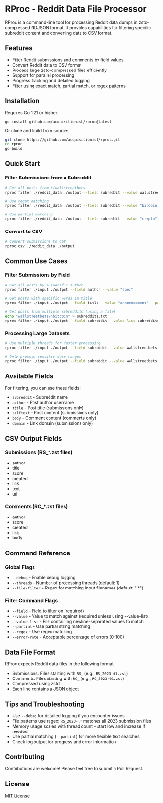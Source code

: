 # RProc - Reddit Data File Processor

RProc is a command-line tool for processing Reddit data dumps in zstd-compressed NDJSON format. It provides capabilities for filtering specific subreddit content and converting data to CSV format.

## Features

- Filter Reddit submissions and comments by field values
- Convert Reddit data to CSV format
- Process large zstd-compressed files efficiently
- Support for parallel processing
- Progress tracking and detailed logging
- Filter using exact match, partial match, or regex patterns

## Installation

Requires Go 1.21 or higher.

```bash
go install github.com/acquisitionist/rproc@latest
```

Or clone and build from source:
```bash
git clone https://github.com/acquisitionist/rproc.git
cd rproc
go build
```

## Quick Start

### Filter Submissions from a Subreddit

```bash
# Get all posts from r/wallstreetbets
rproc filter ./reddit_data ./output --field subreddit --value wallstreetbets

# Use regex matching
rproc filter ./reddit_data ./output --field subreddit --value "bitcoin.*" --regex

# Use partial matching
rproc filter ./reddit_data ./output --field subreddit --value "crypto" --partial
```

### Convert to CSV

```bash
# Convert submissions to CSV
rproc csv ./reddit_data ./output
```

## Common Use Cases

### Filter Submissions by Field
```bash
# Get all posts by a specific author
rproc filter ./input ./output --field author --value "spez"

# Get posts with specific words in title
rproc filter ./input ./output --field title --value "announcement" --partial

# Get posts from multiple subreddits (using a file)
echo "wallstreetbets\nbitcoin" > subreddits.txt
rproc filter ./input ./output --field subreddit --value-list subreddits.txt
```

### Processing Large Datasets
```bash
# Use multiple threads for faster processing
rproc filter ./input ./output --field subreddit --value wallstreetbets --threads 4

# Only process specific date ranges
rproc filter ./input ./output --field subreddit --value wallstreetbets --file-filter "RS_2023-.*"
```

## Available Fields

For filtering, you can use these fields:
- `subreddit` - Subreddit name
- `author` - Post author username
- `title` - Post title (submissions only)
- `selftext` - Post content (submissions only)
- `body` - Comment content (comments only)
- `domain` - Link domain (submissions only)

## CSV Output Fields

### Submissions (RS_*.zst files)
- author
- title
- score
- created
- link
- text
- url

### Comments (RC_*.zst files)
- author
- score
- created
- link
- body

## Command Reference

### Global Flags
- `--debug` - Enable debug logging
- `--threads` - Number of processing threads (default: 1)
- `--file-filter` - Regex for matching input filenames (default: ".*")

### Filter Command Flags
- `--field` - Field to filter on (required)
- `--value` - Value to match against (required unless using --value-list)
- `--value-list` - File containing newline-separated values to match
- `--partial` - Use partial string matching
- `--regex` - Use regex matching
- `--error-rate` - Acceptable percentage of errors (0-100)

## Data File Format

RProc expects Reddit data files in the following format:
- Submissions: Files starting with `RS_` (e.g., `RS_2023-01.zst`)
- Comments: Files starting with `RC_` (e.g., `RC_2023-01.zst`)
- Compressed using zstd
- Each line contains a JSON object

## Tips and Troubleshooting

- Use `--debug` for detailed logging if you encounter issues
- File patterns use regex: `RS_2023-.*` matches all 2023 submission files
- Memory usage scales with thread count - start low and increase if needed
- Use partial matching (`--partial`) for more flexible text searches
- Check log output for progress and error information

## Contributing

Contributions are welcome! Please feel free to submit a Pull Request.

## License

[MIT License](LICENSE)
